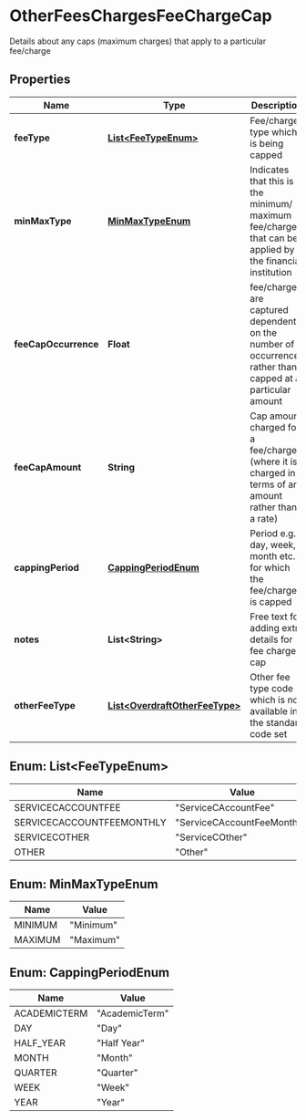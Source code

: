 

# OtherFeesChargesFeeChargeCap

Details about any caps (maximum charges) that apply to a particular fee/charge
## Properties

Name | Type | Description | Notes
------------ | ------------- | ------------- | -------------
**feeType** | [**List&lt;FeeTypeEnum&gt;**](#List&lt;FeeTypeEnum&gt;) | Fee/charge type which is being capped | 
**minMaxType** | [**MinMaxTypeEnum**](#MinMaxTypeEnum) | Indicates that this is the minimum/ maximum fee/charge that can be applied by the financial institution | 
**feeCapOccurrence** | **Float** | fee/charges are captured dependent on the number of occurrences rather than capped at a particular amount |  [optional]
**feeCapAmount** | **String** | Cap amount charged for a fee/charge (where it is charged in terms of an amount rather than a rate) |  [optional]
**cappingPeriod** | [**CappingPeriodEnum**](#CappingPeriodEnum) | Period e.g. day, week, month etc. for which the fee/charge is capped |  [optional]
**notes** | **List&lt;String&gt;** | Free text for adding  extra details for fee charge cap |  [optional]
**otherFeeType** | [**List&lt;OverdraftOtherFeeType&gt;**](OverdraftOtherFeeType.md) | Other fee type code which is not available in the standard code set |  [optional]



## Enum: List&lt;FeeTypeEnum&gt;

Name | Value
---- | -----
SERVICECACCOUNTFEE | &quot;ServiceCAccountFee&quot;
SERVICECACCOUNTFEEMONTHLY | &quot;ServiceCAccountFeeMonthly&quot;
SERVICECOTHER | &quot;ServiceCOther&quot;
OTHER | &quot;Other&quot;



## Enum: MinMaxTypeEnum

Name | Value
---- | -----
MINIMUM | &quot;Minimum&quot;
MAXIMUM | &quot;Maximum&quot;



## Enum: CappingPeriodEnum

Name | Value
---- | -----
ACADEMICTERM | &quot;AcademicTerm&quot;
DAY | &quot;Day&quot;
HALF_YEAR | &quot;Half Year&quot;
MONTH | &quot;Month&quot;
QUARTER | &quot;Quarter&quot;
WEEK | &quot;Week&quot;
YEAR | &quot;Year&quot;



